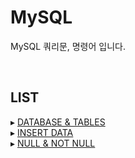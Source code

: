 # MySQL

MySQL 쿼리문, 명령어 입니다.

<br>

## LIST

▸ [DATABASE & TABLES]()
<br>
▸ [INSERT DATA]()
<br>
▸ [NULL & NOT NULL]()
